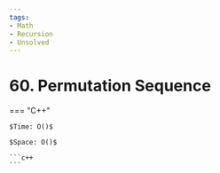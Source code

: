 ```yaml
---
tags:
- Math
- Recursion
- Unsolved
---
```



# 60. Permutation Sequence

=== "C++"

    $Time: O()$

    $Space: O()$

    ```c++
    ```
